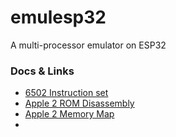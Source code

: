 # emulesp32
A multi-processor emulator on ESP32

### Docs & Links

- [6502 Instruction set](https://www.masswerk.at/6502/6502_instruction_set.html#BIT)
- [Apple 2 ROM Disassembly](https://6502disassembly.com/a2-rom/)
- [Apple 2 Memory Map](http://apple2.guidero.us/doku.php/mg_notes/general/mem_map)
- 